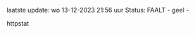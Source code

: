 laatste update: 
wo 13-12-2023 21:56   uur 
Status: FAALT - geel - 
<div class="service Y">httpstat</div>